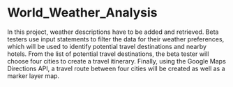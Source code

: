 # World_Weather_Analysis

In this project, weather descriptions have to be added and retrieved. Beta testers use input statements to filter the data for their weather preferences, which will be used to identify potential travel destinations and nearby hotels. From the list of potential travel destinations, the beta tester will choose four cities to create a travel itinerary. Finally, using the Google Maps Directions API, a travel route between four cities will be created as well as a marker layer map.
